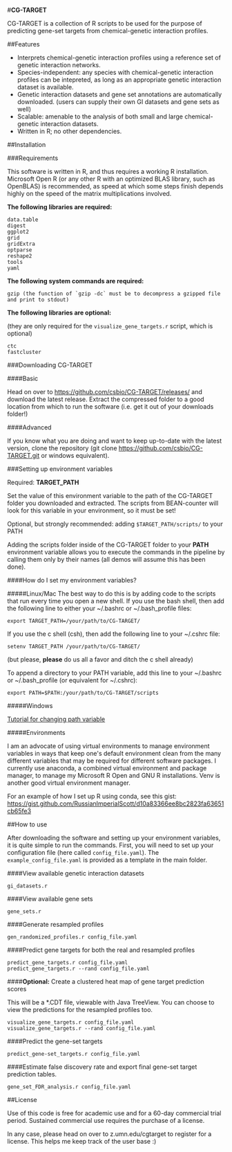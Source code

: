 #**CG-TARGET**

CG-TARGET is a collection of R scripts to be used for the purpose of predicting gene-set targets from chemical-genetic interaction profiles.

##Features

- Interprets chemical-genetic interaction profiles using a reference set of genetic interaction networks.
- Species-independent: any species with chemical-genetic interaction profiles can be intepreted, as long as an appropriate genetic interaction dataset is available.
- Genetic interaction datasets and gene set annotations are automatically downloaded. (users can supply their own GI datasets and gene sets as well)
- Scalable: amenable to the analysis of both small and large chemical-genetic interaction datasets.
- Written in R; no other dependencies.

##Installation

###Requirements

This software is written in R, and thus requires a working R installation. Microsoft Open R (or any other R with an optimized BLAS library, such as OpenBLAS) is recommended, as speed at which some steps finish depends highly on the speed of the matrix multiplications involved.

__**The following libraries are required:**__

	data.table
	digest
	ggplot2
	grid
	gridExtra
	optparse
	reshape2
	tools
	yaml
	
__**The following system commands are required:**__

	gzip (the function of `gzip -dc` must be to decompress a gzipped file and print to stdout)

__**The following libraries are optional:**__

(they are only required for the `visualize_gene_targets.r` script, which is optional)

	ctc
	fastcluster

###Downloading CG-TARGET

####Basic

Head on over to https://github.com/csbio/CG-TARGET/releases/ and download the latest release. Extract the compressed folder to a good location from which to run the software (i.e. get it out of your downloads folder!)

####Advanced

If you know what you are doing and want to keep up-to-date with the latest version, clone the repository (git clone https://github.com/csbio/CG-TARGET.git or windows equivalent).


###Setting up environment variables

Required: **TARGET_PATH**

Set the value of this environment variable to the path of the CG-TARGET folder you downloaded and extracted. The scripts from BEAN-counter will look for this variable in your environment, so it must be set!

Optional, but strongly recommended: adding `$TARGET_PATH/scripts/` to your PATH

Adding the scripts folder inside of the CG-TARGET folder to your **PATH** environment variable allows you to execute the commands in the pipeline by calling them only by their names (all demos will assume this has been done).

####How do I set my environment variables?

#####Linux/Mac
The best way to do this is by adding code to the scripts that run every time you open a new shell. If you use the bash shell, then add the following line to either your ~/.bashrc or ~/.bash_profile files:

```
export TARGET_PATH=/your/path/to/CG-TARGET/
```

If you use the c shell (csh), then add the following line to your ~/.cshrc file:

```
setenv TARGET_PATH /your/path/to/CG-TARGET/
```

(but please, **please** do us all a favor and ditch the c shell already)

To append a directory to your PATH variable, add this line to your ~/.bashrc or ~/.bash_profile (or equivalent for ~/.cshrc):

```
export PATH=$PATH:/your/path/to/CG-TARGET/scripts
```

#####Windows

[Tutorial for changing path variable](http://www.computerhope.com/issues/ch000549.htm)

#####Environments

I am an advocate of using virtual environments to manage environment variables in ways that keep one's default environment clean from the many different variables that may be required for different software packages. I currently use anaconda, a combined virtual environment and package manager, to manage my Microsoft R Open and GNU R installations. Venv is another good virtual environment manager.

For an example of how I set up R using conda, see this gist: https://gist.github.com/RussianImperialScott/d10a83366ee8bc2823fa63651cb65fe3

##How to use

After downloading the software and setting up your environment variables, it is quite simple to run the commands. First, you will need to set up your configuration file (here called `config_file.yaml`). The `example_config_file.yaml` is provided as a template in the main folder.

####View available genetic interaction datasets

`gi_datasets.r`

####View available gene sets

```
gene_sets.r
```

####Generate resampled profiles

`gen_randomized_profiles.r config_file.yaml`

####Predict gene targets for both the real and resampled profiles

```
predict_gene_targets.r config_file.yaml
predict_gene_targets.r --rand config_file.yaml
```

####**Optional:** Create a clustered heat map of gene target prediction scores

This will be a *.CDT file, viewable with Java TreeView. You can choose to view the predictions for the resampled profiles too.

```
visualize_gene_targets.r config_file.yaml
visualize_gene_targets.r --rand config_file.yaml
```

####Predict the gene-set targets

```predict_gene-set_targets.r config_file.yaml```

####Estimate false discovery rate and export final gene-set target prediction tables.

```gene_set_FDR_analysis.r config_file.yaml```


##License

Use of this code is free for academic use and for a 60-day commercial trial period. Sustained commercial use requires the purchase of a license.

In any case, please head on over to z.umn.edu/cgtarget to register for a license. This helps me keep track of the user base :)
